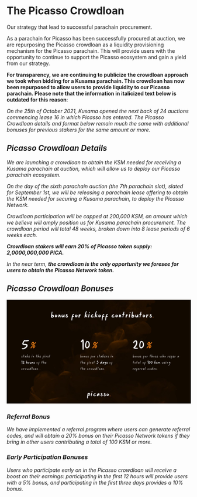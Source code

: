 # The Picasso Crowdloan

Our strategy that lead to successful parachain procurement.

As a parachain for Picasso has been successfully procured at auction, we are 
repurposing the Picasso crowdloan as a liquidity provisioning mechanism for the 
Picasso parachain. This will provide users with the opportunity to continue to 
support the Picasso ecosystem and gain a yield from our strategy.

**For transparency, we are continuing to publicize the crowdloan approach we 
took when bidding for a Kusama parachain. This crowdloan has now been repurposed 
to allow users to provide liquidity to our Picasso parachain. Please note that 
the information in italicized text below is outdated for this reason**:

*On the 25th of October 2021, Kusama opened the next back of 24 auctions 
commencing lease 16 in which Picasso has entered. The Picasso Crowdloan details 
and format below remain much the same with additional bonuses for previous 
stakers for the same amount or more.*

## *Picasso Crowdloan Details*

*We are launching a crowdloan to obtain the KSM needed for receiving a Kusama 
parachain at auction, which will allow us to deploy our Picasso parachain 
ecosystem.*

*On the day of the sixth parachain auction (the 7th parachain slot), slated for 
September 1st, we will be releasing a parachain lease offering to obtain the KSM 
needed for securing a Kusama parachain, to deploy the Picasso Network.*

*Crowdloan participation will be capped at 200,000 KSM, an amount which we 
believe will amply position us for Kusama parachain procurement. The crowdloan 
period will total 48 weeks, broken down into 8 lease periods of 6 weeks each.*

***Crowdloan stakers will earn 20% of Picasso token supply: 2,0000,000,000 PICA.***

*In the near term,* ***the crowdloan is the only opportunity we foresee for 
users to obtain the Picasso Network token.***

## *Picasso Crowdloan Bonuses*

![rewards](./picasso-cl-rewards.png)

### *Referral Bonus*

*We have implemented a referral program where users can generate referral codes, 
and will obtain a 20% bonus on their Picasso Network tokens if they bring in 
other users contributing a total of 100 KSM or more.*

### *Early Participation Bonuses*

*Users who participate early on in the Picasso crowdloan will receive a boost on 
their earnings: participating in the first 12 hours will provide users with a 5% 
bonus, and participating in the first three days provides a 10% bonus.*

